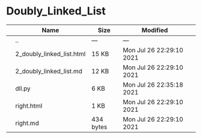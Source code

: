 Doubly\_Linked\_List
====================

<table><thead><tr class="header"><th></th><th>Name</th><th>Size</th><th>Modified</th><th></th></tr></thead><tbody><tr class="odd"><td></td><td><span class="goup">..</span></td><td>—</td><td>—</td><td></td></tr><tr class="even"><td></td><td><span class="name">2_doubly_linked_list.html</span></td><td>15 KB</td><td>Mon Jul 26 22:29:10 2021</td><td></td></tr><tr class="odd"><td></td><td><span class="name">2_doubly_linked_list.md</span></td><td>12 KB</td><td>Mon Jul 26 22:29:10 2021</td><td></td></tr><tr class="even"><td></td><td><span class="name">dll.py</span></td><td>6 KB</td><td>Mon Jul 26 22:35:18 2021</td><td></td></tr><tr class="odd"><td></td><td><span class="name">right.html</span></td><td>1 KB</td><td>Mon Jul 26 22:29:10 2021</td><td></td></tr><tr class="even"><td></td><td><span class="name">right.md</span></td><td>434 bytes</td><td>Mon Jul 26 22:29:10 2021</td><td></td></tr></tbody></table>
